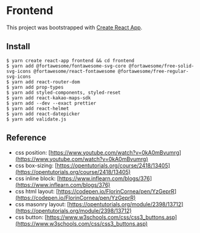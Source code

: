 # Frontend

This project was bootstrapped with [Create React App](https://github.com/facebook/create-react-app).

## Install
```
$ yarn create react-app frontend && cd frontend
$ yarn add @fortawesome/fontawesome-svg-core @fortawesome/free-solid-svg-icons @fortawesome/react-fontawesome @fortawesome/free-regular-svg-icons
$ yarn add react-router-dom
$ yarn add prop-types
$ yarn add styled-components, styled-reset
$ yarn add react-kakao-maps-sdk
$ yarn add --dev --exact prettier
$ yarn add react-helmet
$ yarn add react-datepicker
$ yarn add validate.js
```

## Reference
- css position: [https://www.youtube.com/watch?v=0kA0mBvumrg](https://www.youtube.com/watch?v=0kA0mBvumrg)
- css box-sizing: [https://opentutorials.org/course/2418/13405](https://opentutorials.org/course/2418/13405)
- css inline block: [https://www.inflearn.com/blogs/376](https://www.inflearn.com/blogs/376)
- css html layout: [https://codepen.io/FlorinCornea/pen/YzGeprR](https://codepen.io/FlorinCornea/pen/YzGeprR)
- css masonry layout: [https://opentutorials.org/module/2398/13712](https://opentutorials.org/module/2398/13712)
- css button: [https://www.w3schools.com/css/css3_buttons.asp](https://www.w3schools.com/css/css3_buttons.asp)